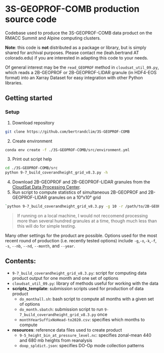 # 3S-GEOPROF-COMB production source code
Codebase used to produce the 3S-GEOPROF-COMB data product on the RMACC Summit and Alpine computing clusters. 

__Note__: this code is __not__ distributed as a package or library, but is simply shared for archival purposes. Please contact me (leah.bertrand AT colorado.edu) if you are interested in adapting this code to your needs. 

Of general interest may be the `read_GEOPROF` method in `cloudsat_util_09.py`, which reads a 2B-GEOPROF or 2B-GEOPROF-LIDAR granule (in HDF4-EOS format) into an Xarray Dataset for easy integration with other Python libraries.

## Getting started

### Setup
1. Download repository
```bash
git clone https://github.com/bertrandclim/3S-GEOPROF-COMB
```
2. Create environment
```bash
conda env create -f ./3S-GEOPROF-COMB/src/environment.yml
```
3. Print out script help
```bash
cd ./3S-GEOPROF-COMB/src
python 9-7_build_coverandheight_grid_v8.3.py -h
```
4. Download 2B-GEOPROF and 2B-GEOPROF-LIDAR granules from the [CloudSat Data Processing Center](https://www.cloudsat.cira.colostate.edu/).
5. Run script to compute statistics of simultaneous 2B-GEOPROF and 2B-GEOPROF-LIDAR granules on a 10°x10° grid
```bash
`python 9-7_build_coverandheight_grid_v8.3.py -g 10 -r /path/to/2B-GEOPROF/ -l /path/to/2B-GEOPROF-LIDAR`
```
> If running on a local machine, I would not reccomend processing more than several hundred granules at a time, though much less than this will do for simple testing.

Many other settings for the product are possible. Options used for the most recent round of production (i.e. recently tested options) include `-g`,`-o`,`-k`,`-f`, `-s`, `--nb`, `--nd`, `--month`, and `--year`. 

## Contents:
* `9-7_build_coverandheight_grid_v8.3.py`: script for computing data product output for one month and one set of options
* `cloudsat_util_09.py`: library of methods useful for working with the data
* __scripts_template__: submission scripts used for production of data product
  * `do_monthall.sh`: bash script to compute all months with a given set of options
  * `do_month.sbatch`: submission script to run `9-7_build_coverandheight_grid_v8.3.py` once
  * `monthYearSuffixNoHead-to2020.csv`: specifies which months to compute
* __resources__: reference data files used to create product
  * `9-5_height_bin_at_pressure_level.nc`: specifies zonal-mean 440 and 680 mb heights from reanalysis
  * `doop_spldict.json`: specifies DO-Op mode collection patterns
